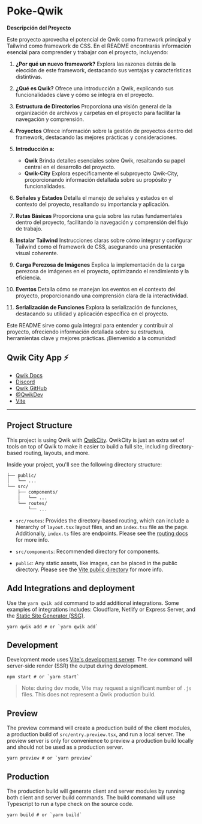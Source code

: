 # Poke-Qwik

**Descripción del Proyecto**

Este proyecto aprovecha el potencial de Qwik como framework principal y Tailwind como framework de CSS. En el README encontrarás información esencial para comprender y trabajar con el proyecto, incluyendo:

1. **¿Por qué un nuevo framework?**
   Explora las razones detrás de la elección de este framework, destacando sus ventajas y características distintivas.

2. **¿Qué es Qwik?**
   Ofrece una introducción a Qwik, explicando sus funcionalidades clave y cómo se integra en el proyecto.

3. **Estructura de Directorios**
   Proporciona una visión general de la organización de archivos y carpetas en el proyecto para facilitar la navegación y comprensión.

4. **Proyectos**
   Ofrece información sobre la gestión de proyectos dentro del framework, destacando las mejores prácticas y consideraciones.

5. **Introducción a:**
   - **Qwik**
     Brinda detalles esenciales sobre Qwik, resaltando su papel central en el desarrollo del proyecto.
   - **Qwik-City**
     Explora específicamente el subproyecto Qwik-City, proporcionando información detallada sobre su propósito y funcionalidades.

6. **Señales y Estados**
   Detalla el manejo de señales y estados en el contexto del proyecto, resaltando su importancia y aplicación.

7. **Rutas Básicas**
   Proporciona una guía sobre las rutas fundamentales dentro del proyecto, facilitando la navegación y comprensión del flujo de trabajo.

8. **Instalar Tailwind**
   Instrucciones claras sobre cómo integrar y configurar Tailwind como el framework de CSS, asegurando una presentación visual coherente.

9. **Carga Perezosa de Imágenes**
   Explica la implementación de la carga perezosa de imágenes en el proyecto, optimizando el rendimiento y la eficiencia.

10. **Eventos**
    Detalla cómo se manejan los eventos en el contexto del proyecto, proporcionando una comprensión clara de la interactividad.

11. **Serialización de Funciones**
    Explora la serialización de funciones, destacando su utilidad y aplicación específica en el proyecto.

Este README sirve como guía integral para entender y contribuir al proyecto, ofreciendo información detallada sobre su estructura, herramientas clave y mejores prácticas. ¡Bienvenido a la comunidad!

## Qwik City App ⚡️

- [Qwik Docs](https://qwik.builder.io/)
- [Discord](https://qwik.builder.io/chat)
- [Qwik GitHub](https://github.com/BuilderIO/qwik)
- [@QwikDev](https://twitter.com/QwikDev)
- [Vite](https://vitejs.dev/)

---

## Project Structure

This project is using Qwik with [QwikCity](https://qwik.builder.io/qwikcity/overview/). QwikCity is just an extra set of tools on top of Qwik to make it easier to build a full site, including directory-based routing, layouts, and more.

Inside your project, you'll see the following directory structure:

```bash
├── public/
│   └── ...
└── src/
    ├── components/
    │   └── ...
    └── routes/
        └── ...
```

- `src/routes`: Provides the directory-based routing, which can include a hierarchy of `layout.tsx` layout files, and an `index.tsx` file as the page. Additionally, `index.ts` files are endpoints. Please see the [routing docs](https://qwik.builder.io/qwikcity/routing/overview/) for more info.

- `src/components`: Recommended directory for components.

- `public`: Any static assets, like images, can be placed in the public directory. Please see the [Vite public directory](https://vitejs.dev/guide/assets.html#the-public-directory) for more info.

## Add Integrations and deployment

Use the `yarn qwik add` command to add additional integrations. Some examples of integrations includes: Cloudflare, Netlify or Express Server, and the [Static Site Generator (SSG)](https://qwik.builder.io/qwikcity/guides/static-site-generation/).

```shell
yarn qwik add # or `yarn qwik add`
```

## Development

Development mode uses [Vite's development server](https://vitejs.dev/). The `dev` command will server-side render (SSR) the output during development.

```shell
npm start # or `yarn start`
```

> Note: during dev mode, Vite may request a significant number of `.js` files. This does not represent a Qwik production build.

## Preview

The preview command will create a production build of the client modules, a production build of `src/entry.preview.tsx`, and run a local server. The preview server is only for convenience to preview a production build locally and should not be used as a production server.

```shell
yarn preview # or `yarn preview`
```

## Production

The production build will generate client and server modules by running both client and server build commands. The build command will use Typescript to run a type check on the source code.

```shell
yarn build # or `yarn build`
```
